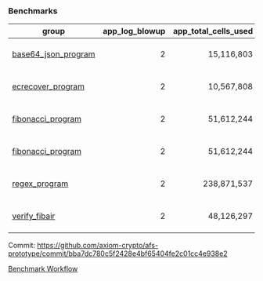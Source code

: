 ### Benchmarks
| group | app_log_blowup | app_total_cells_used | app_total_cycles | app_total_proof_time_ms | leaf_log_blowup | leaf_total_cells_used | leaf_total_cycles | leaf_total_proof_time_ms | max_segment_length | instance | alloc |
|---|---|---|---|---|---|---|---|---|---|---|---|
| [ base64_json_program ](https://github.com/axiom-crypto/afs-prototype/blob/gh-pages/benchmarks-pr/995/individual/base64_json-2-2-1048476-64cpu-linux-arm64-mimalloc.md) | <div style='text-align: right'> 2 </div>  | <div style='text-align: right'> 15,116,803 </div>  | <div style='text-align: right'> 217,347 </div>  | <div style='text-align: right'> 1,942.0 </div>  | <div style='text-align: right'> 2 </div>  | <div style='text-align: right'> 294,998,919 </div>  | <div style='text-align: right'> 6,789,795 </div>  | <div style='text-align: right'> 25,838.0 </div>  | 1048476 | 64cpu-linux-arm64 | mimalloc |
| [ ecrecover_program ](https://github.com/axiom-crypto/afs-prototype/blob/gh-pages/benchmarks-pr/995/individual/ecrecover-2-2-1048476-64cpu-linux-arm64-mimalloc.md) | <div style='text-align: right'> 2 </div>  | <div style='text-align: right'> 10,567,808 </div>  | <div style='text-align: right'> 106,444 </div>  | <div style='text-align: right'> 2,037.0 </div>  | <div style='text-align: right'> - </div>  | <div style='text-align: right'> - </div>  | <div style='text-align: right'> - </div>  | <div style='text-align: right'> - </div>  | 1048476 | 64cpu-linux-arm64 | mimalloc |
| [ fibonacci_program ](https://github.com/axiom-crypto/afs-prototype/blob/gh-pages/benchmarks-pr/995/individual/fibonacci-2-2-1048476-64cpu-linux-arm64-mimalloc.md) | <div style='text-align: right'> 2 </div>  | <div style='text-align: right'> 51,612,244 </div>  | <div style='text-align: right'> 1,500,137 </div>  | <div style='text-align: right'> 5,157.0 </div>  | <div style='text-align: right'> 2 </div>  | <div style='text-align: right'> 144,221,993 </div>  | <div style='text-align: right'> 3,518,992 </div>  | <div style='text-align: right'> 13,411.0 </div>  | 1048476 | 64cpu-linux-arm64 | mimalloc |
| [ fibonacci_program ](https://github.com/axiom-crypto/afs-prototype/blob/gh-pages/benchmarks-pr/995/individual/fibonacci-2-2-1048476-64cpu-linux-x64-jemalloc.md) | <div style='text-align: right'> 2 </div>  | <div style='text-align: right'> 51,612,244 </div>  | <div style='text-align: right'> 1,500,137 </div>  | <div style='text-align: right'> 5,882.0 </div>  | <div style='text-align: right'> 2 </div>  | <div style='text-align: right'> 144,239,133 </div>  | <div style='text-align: right'> 3,520,664 </div>  | <div style='text-align: right'> 15,488.0 </div>  | 1048476 | 64cpu-linux-x64 | jemalloc |
| [ regex_program ](https://github.com/axiom-crypto/afs-prototype/blob/gh-pages/benchmarks-pr/995/individual/regex-2-2-1048476-64cpu-linux-arm64-mimalloc.md) | <div style='text-align: right'> 2 </div>  | <div style='text-align: right'> 238,871,537 </div>  | <div style='text-align: right'> 4,190,904 </div>  | <div style='text-align: right'> 16,506.0 </div>  | <div style='text-align: right'> 2 </div>  | <div style='text-align: right'> 315,451,777 </div>  | <div style='text-align: right'> 7,322,431 </div>  | <div style='text-align: right'> 27,060.0 </div>  | 1048476 | 64cpu-linux-arm64 | mimalloc |
| [ verify_fibair ](https://github.com/axiom-crypto/afs-prototype/blob/gh-pages/benchmarks-pr/995/individual/verify_fibair-2-2-1048476-64cpu-linux-arm64-mimalloc.md) | <div style='text-align: right'> 2 </div>  | <div style='text-align: right'> 48,126,297 </div>  | <div style='text-align: right'> 198,567 </div>  | <div style='text-align: right'> 2,914.0 </div>  | <div style='text-align: right'> - </div>  | <div style='text-align: right'> - </div>  | <div style='text-align: right'> - </div>  | <div style='text-align: right'> - </div>  | 1048476 | 64cpu-linux-arm64 | mimalloc |


Commit: https://github.com/axiom-crypto/afs-prototype/commit/bba7dc780c5f2428e4bf65404fe2c01cc4e938e2

[Benchmark Workflow](https://github.com/axiom-crypto/afs-prototype/actions/runs/12273150633)
